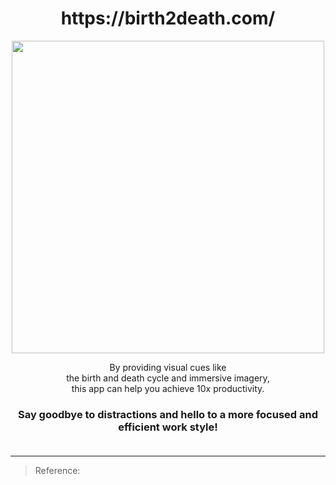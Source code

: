 <h1 align="center"> https://birth2death.com/ </h1>

<p align="center">
<img src="[https://file.notion.so/f/f/f3942938-2f00-4a70-a117-b2579a423ac8/a88153f8-9819-45eb-869e-b412b669044e/Screenshot_2024-01-31_at_10.53.43_PM.png?id=6c07042f-3843-4e9a-adfa-780c52415ab5&table=block&spaceId=f3942938-2f00-4a70-a117-b2579a423ac8&expirationTimestamp=1707112800000&signature=auDDvb93UaOX0DjpjxtF-0bmDjKMv0lW6lKGqZCde2k&downloadName=Screenshot+2024-01-31+at+10.53.43%E2%80%AFPM.png](https://www.notion.so/image/https%3A%2F%2Fprod-files-secure.s3.us-west-2.amazonaws.com%2Ff3942938-2f00-4a70-a117-b2579a423ac8%2Fa88153f8-9819-45eb-869e-b412b669044e%2FScreenshot_2024-01-31_at_10.53.43_PM.png?table=block&id=6c07042f-3843-4e9a-adfa-780c52415ab5&spaceId=f3942938-2f00-4a70-a117-b2579a423ac8&width=2000&userId=c102fe66-6be4-4663-8161-87fdb062ad62&cache=v2)" width="500px" height="500px" ></p>


<p align="center">
        By providing visual cues like <br>
        the birth and death cycle and immersive imagery,<br>  
        this app can help you achieve 10x productivity.<br>
</p>
<h3 align="center">
        Say goodbye to distractions and hello to a more focused and efficient work style!
  <br>
  <br>
</h3>


---

> Reference:
